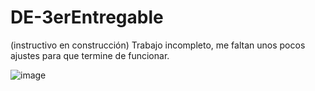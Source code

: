 # DE-3erEntregable

(instructivo en construcción)
Trabajo incompleto, me faltan unos pocos ajustes para que termine de funcionar.

![image](https://github.com/juanorza/coderhouse-data-engineering/assets/68288013/4fbe26b9-df49-46fe-8200-39c624eb8eac)


